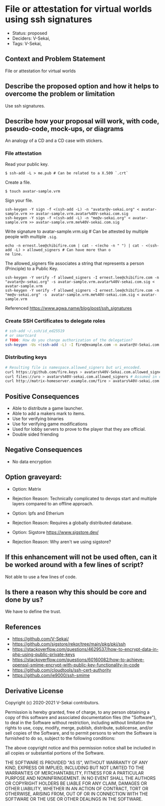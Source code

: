 # File or attestation for virtual worlds using ssh signatures

- Status: proposed <!-- draft | rejected | accepted | deprecated | superseded by -->
- Deciders: V-Sekai,
- Tags: V-Sekai,

## Context and Problem Statement

File or attestation for virtual worlds

## Describe the proposed option and how it helps to overcome the problem or limitation

Use ssh signatures. 

## Describe how your proposal will work, with code, pseudo-code, mock-ups, or diagrams

An analogy of a CD and a CD case with stickers.

### File attestation

Read your public key.

```
$ ssh-add -L > me.pub # Can be related to a X.509 `.crt`
```

Create a file.
```
$ touch avatar-sample.vrm
```

Sign your file. 

```
ssh-keygen -Y sign -f <(ssh-add -L) -n "avatar@v-sekai.org" < avatar-sample.vrm >> avatar-sample.vrm.avatar%40V-sekai.com.sig
ssh-keygen -Y sign -f <(ssh-add -L) -n "me@v-sekai.org" < avatar-sample.vrm >> avatar-sample.vrm.me%40V-sekai.com.sig
```

Write signature to avatar-sample.vrm.sig # Can be attested by multiple people with multiple `.sig`. 

```
echo -n ernest.lee@chibifire.com | cat - <(echo -n " ") | cat - <(ssh-add -L) > allowed_signers # Can have more than o
ne line.
```
The allowed_signers file associates a string that represents a person (Principle) to a Public Key.

```
ssh-keygen -Y verify -f allowed_signers -I ernest.lee@chibifire.com -n "avatar@v-sekai.org" -s avatar-sample.vrm.avatar%40V-sekai.com.sig < avatar-sample.vrm
ssh-keygen -Y verify -f allowed_signers -I ernest.lee@chibifire.com -n "me@v-sekai.org" -s  avatar-sample.vrm.me%40V-sekai.com.sig < avatar-sample.vrm
```
Referenced https://www.agwa.name/blog/post/ssh_signatures

### Create SSH Certificates to delegate roles

```bash
# ssh-add ~/.ssh/id_ed25519
# or smartcard
# TODO: How do you change authorization of the delegation?
ssh-keygen -Us <(ssh-add -L) -I fire@example.com -n avatar@V-Sekai.com -V +1h KEYFILE.pub
```
### Distributing keys

```bash
# Resulting file is namespace.allowed_signers but uri_encoded.
curl https://github.com/fire.keys > avatars%40V-Sekai.com.allowed_signers # Needs a id in email syntax in front of a key 
curl files://uro > avatars%40V-sekai.com.allowed_signers # Assumed in correct format
curl http://matrix-homeserver.example.com/fire > avatars%40V-sekai.com.allowed_signers # Assumed in correct format
```

## Positive Consequences <!-- optional -->

- Able to distribute a game launcher.
- Able to add a makers mark to items.
- Use for verifying binaries
- Use for verifying game modifications
- Used for lobby servers to prove to the player that they are official.
- Double sided friending

## Negative Consequences <!-- optional -->

- No data encryption

## Option graveyard: <!-- same as above -->

- Option: Matrix 
- Rejection Reason: Technically complicated to devops start and multiple layers compared to an offline approach.

- Option: Ipfs and Etherium 
- Rejection Reason: Requires a globally distributed database.

- Option: Sigstore https://www.sigstore.dev/
- Rejection Reason: Why aren't we using sigstore?

## If this enhancement will not be used often, can it be worked around with a few lines of script?

Not able to use a few lines of code.

## Is there a reason why this should be core and done by us?

We have to define the trust.

## References <!-- optional -->

- https://github.com/V-Sekai/
- https://github.com/sigstore/rekor/tree/main/pkg/pki/ssh
- https://stackoverflow.com/questions/4629537/how-to-encrypt-data-in-php-using-public-private-keys
- https://stackoverflow.com/questions/60160082/how-to-achieve-openssl-smime-encrypt-with-public-key-functionality-in-code
- https://github.com/cloudtools/ssh-cert-authority
- https://github.com/je9000/ssh-smime

## Derivative License

Copyright (c) 2020-2021 V-Sekai contributors.

Permission is hereby granted, free of charge, to any person obtaining a copy
of this software and associated documentation files (the "Software"), to deal
in the Software without restriction, including without limitation the rights
to use, copy, modify, merge, publish, distribute, sublicense, and/or sell
copies of the Software, and to permit persons to whom the Software is
furnished to do so, subject to the following conditions:

The above copyright notice and this permission notice shall be included in all
copies or substantial portions of the Software.

THE SOFTWARE IS PROVIDED "AS IS", WITHOUT WARRANTY OF ANY KIND, EXPRESS OR
IMPLIED, INCLUDING BUT NOT LIMITED TO THE WARRANTIES OF MERCHANTABILITY,
FITNESS FOR A PARTICULAR PURPOSE AND NONINFRINGEMENT. IN NO EVENT SHALL THE
AUTHORS OR COPYRIGHT HOLDERS BE LIABLE FOR ANY CLAIM, DAMAGES OR OTHER
LIABILITY, WHETHER IN AN ACTION OF CONTRACT, TORT OR OTHERWISE, ARISING FROM,
OUT OF OR IN CONNECTION WITH THE SOFTWARE OR THE USE OR OTHER DEALINGS IN THE
SOFTWARE.
